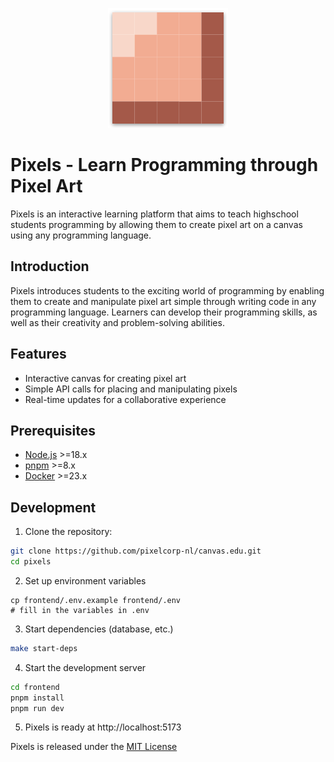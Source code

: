 <p align="center">
  <img src="./frontend/static/icons/android-chrome-192x192.png" alt="Pixels Logo">
</p>

# Pixels - Learn Programming through Pixel Art

Pixels is an interactive learning platform that aims to teach highschool students programming by allowing them to create pixel art on a canvas using any programming language.


## Introduction

Pixels introduces students to the exciting world of programming by enabling them to create and manipulate pixel art simple through writing code in any programming language. Learners can develop their programming skills, as well as their creativity and problem-solving abilities.

## Features

- Interactive canvas for creating pixel art
- Simple API calls for placing and manipulating pixels
- Real-time updates for a collaborative experience

## Prerequisites

- [Node.js](https://nodejs.org/) >=18.x
- [pnpm](https://pnpm.io/) >=8.x
- [Docker](https://www.docker.com/) >=23.x

## Development

1. Clone the repository:

```sh
git clone https://github.com/pixelcorp-nl/canvas.edu.git
cd pixels
```

2. Set up environment variables
```shell
cp frontend/.env.example frontend/.env
# fill in the variables in .env
```

3. Start dependencies (database, etc.)
```sh
make start-deps
```

4. Start the development server

```sh
cd frontend
pnpm install
pnpm run dev
```

5. Pixels is ready at http://localhost:5173


Pixels is released under the [MIT License](LICENSE)
